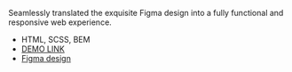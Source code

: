 Seamlessly translated the exquisite Figma design into a fully functional and responsive web experience.
   -  HTML, SCSS, BEM
   -  [DEMO LINK](https://anastassiah.github.io/layout_creativeBakery)
   -  [Figma design](https://www.figma.com/file/dY3izAm0Vspsmra4lQWQIP/Bakerlab_FE-students?type=design&node-id=11342-1270&mode=design&t=tWGnsSfQkDIJTR6I-0)
